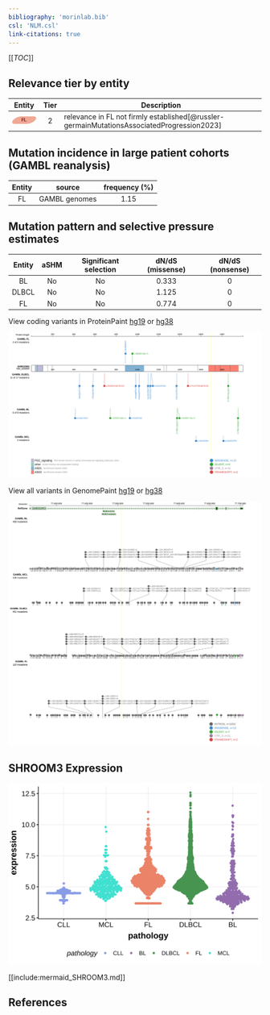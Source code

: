 ```yaml
---
bibliography: 'morinlab.bib'
csl: 'NLM.csl'
link-citations: true
---
```

[[_TOC_]]


## Relevance tier by entity

|Entity|Tier|Description                           |
|:------:|:----:|--------------------------------------|
|![FL](images/icons/FL_tier2.png)    |2   |relevance in FL not firmly established[@russler-germainMutationsAssociatedProgression2023]|

## Mutation incidence in large patient cohorts (GAMBL reanalysis)

|Entity|source       |frequency (%)|
|:------:|:-------------:|:-------------:|
|FL    |GAMBL genomes|1.15         |

## Mutation pattern and selective pressure estimates

|Entity|aSHM|Significant selection|dN/dS (missense)|dN/dS (nonsense)|
|:------:|:----:|:---------------------:|:----------------:|:----------------:|
|BL    |No  |No                   |0.333           |0               |
|DLBCL |No  |No                   |1.125           |0               |
|FL    |No  |No                   |0.774           |0               |




View coding variants in ProteinPaint [hg19](https://morinlab.github.io/LLMPP/GAMBL/SHROOM3_protein.html)  or [hg38](https://morinlab.github.io/LLMPP/GAMBL/SHROOM3_protein_hg38.html)

![](images/proteinpaint/SHROOM3_NM_020859.svg)

View all variants in GenomePaint [hg19](https://morinlab.github.io/LLMPP/GAMBL/SHROOM3.html)  or [hg38](https://morinlab.github.io/LLMPP/GAMBL/SHROOM3_hg38.html)

![](images/proteinpaint/SHROOM3.svg)

## SHROOM3 Expression
![](images/gene_expression/SHROOM3_by_pathology.svg)
<!-- ORIGIN: russler-germainMutationsAssociatedProgression2023a -->
<!-- FL: russler-germainMutationsAssociatedProgression2023b -->

[[include:mermaid_SHROOM3.md]]

## References

